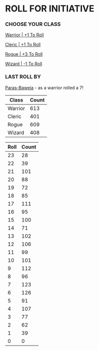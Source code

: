 # ROLL FOR INITIATIVE
### CHOOSE YOUR CLASS

[Warrior | +1 To Roll](https://github.com/benjaminsampica/benjaminsampica/issues/new?title=roll%7Cwarrior&body=Just+click+%27Submit+new+issue%27.)

[Cleric | +1 To Roll](https://github.com/benjaminsampica/benjaminsampica/issues/new?title=roll%7Ccleric&body=Just+click+%27Submit+new+issue%27.)

[Rogue | +3 To Roll](https://github.com/benjaminsampica/benjaminsampica/issues/new?title=roll%7Crogue&body=Just+click+%27Submit+new+issue%27.)

[Wizard | -1 To Roll](https://github.com/benjaminsampica/benjaminsampica/issues/new?title=roll%7Cwizard&body=Just+click+%27Submit+new+issue%27.)
### LAST ROLL BY
[Paras-Baweja](https://www.github.com/Paras-Baweja) - as a warrior rolled a 7!

|Class|Count|
|-|-|
|Warrior|613|
|Cleric|401|
|Rogue|609|
|Wizard|408|

|Roll|Count|
|-|-|
|23|28
|22|39
|21|101
|20|88
|19|72
|18|85
|17|111
|16|95
|15|100
|14|71
|13|102
|12|106
|11|99
|10|101
|9|112
|8|96
|7|123
|6|126
|5|91
|4|107
|3|77
|2|62
|1|39
|0|0
